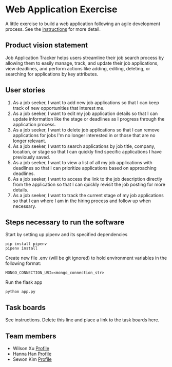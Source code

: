 # Web Application Exercise

A little exercise to build a web application following an agile development process. See the [instructions](instructions.md) for more detail.

## Product vision statement

Job Application Tracker helps users streamline their job search process by allowing them to easily manage, track, and update their job applications, view deadlines, and perform actions like adding, editing, deleting, or searching for applications by key attributes.

## User stories

1. As a job seeker, I want to add new job applications so that I can keep track of new opportunities that interest me.
2. As a job seeker, I want to edit my job application details so that I can update information like the stage or deadlines as I progress through the application process.
3. As a job seeker, I want to delete job applications so that I can remove applications for jobs I'm no longer interested in or those that are no longer relevant.
4. As a job seeker, I want to search applications by job title, company, location, or stage so that I can quickly find specific applications I have previously saved.
5. As a job seeker, I want to view a list of all my job applications with deadlines so that I can prioritize applications based on approaching deadlines.
6. As a job seeker, I want to access the link to the job description directly from the application so that I can quickly revisit the job posting for more details.
7. As a job seeker, I want to track the current stage of my job applications so that I can where I am in the hiring process and follow up when necessary.

## Steps necessary to run the software

Start by setting up pipenv and its specified dependencies
```
pip install pipenv
pipenv install
```

Create new file .env (will be git ignored) to hold environment variables in the following format:
```
MONGO_CONNECTION_URI=<mongo_connection_str>
```

Run the flask app
```
python app.py
```

## Task boards

See instructions. Delete this line and place a link to the task boards here.

## Team members

* Wilson Xu [Profile](https://github.com/wilsonxu101)
* Hanna Han [Profile](https://github.com/HannaHan2)
* Sewon Kim [Profile](https://github.com/SewonKim0)